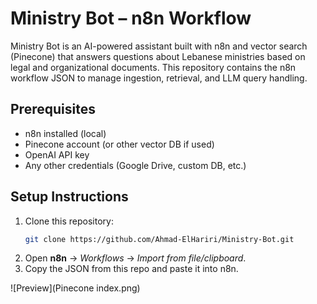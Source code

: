 # Ministry Bot – n8n Workflow

Ministry Bot is an AI-powered assistant built with n8n and vector search (Pinecone) that answers questions about Lebanese ministries based on legal and organizational documents. This repository contains the n8n workflow JSON to manage ingestion, retrieval, and LLM query handling.

## Prerequisites
- n8n installed (local)
- Pinecone account (or other vector DB if used)
- OpenAI API key
- Any other credentials (Google Drive, custom DB, etc.)

## Setup Instructions
1. Clone this repository:
   ```bash
   git clone https://github.com/Ahmad-ElHariri/Ministry-Bot.git
   ```
2. Open **n8n** → *Workflows* → *Import from file/clipboard*.
3. Copy the JSON from this repo and paste it into n8n.

![Preview](Pinecone index.png)